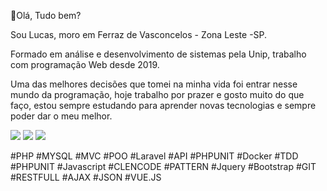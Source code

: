 👋Olá, Tudo bem?

Sou Lucas, moro em Ferraz de Vasconcelos - Zona Leste -SP.

Formado em análise e desenvolvimento de sistemas pela Unip, trabalho com programação Web desde 2019.

Uma das melhores decisões que tomei na minha vida foi entrar nesse mundo da programação, hoje trabalho por prazer e gosto muito do que faço, estou sempre estudando para aprender novas tecnologias e sempre poder dar o meu melhor.

 
[<img src="https://img.shields.io/badge/linkedin-%230077B5.svg?&style=for-the-badge&logo=linkedin&logoColor=white" />](https://www.linkedin.com/in/lucas-negromonte-630950151/) 
[<img src = "https://img.shields.io/badge/instagram-%23E4405F.svg?&style=for-the-badge&logo=instagram&logoColor=white">](https://www.instagram.com/lucas_negromonte.mj/) 
[<img src = "https://img.shields.io/badge/facebook-%231877F2.svg?&style=for-the-badge&logo=facebook&logoColor=white">](https://www.facebook.com/people/Lucas-Negromonte/100009317230010/)

#PHP #MYSQL #MVC #POO #Laravel #API #PHPUNIT #Docker #TDD #PHPUNIT #Javascript #CLENCODE #PATTERN #Jquery #Bootstrap #GIT #RESTFULL #AJAX #JSON #VUE.JS
